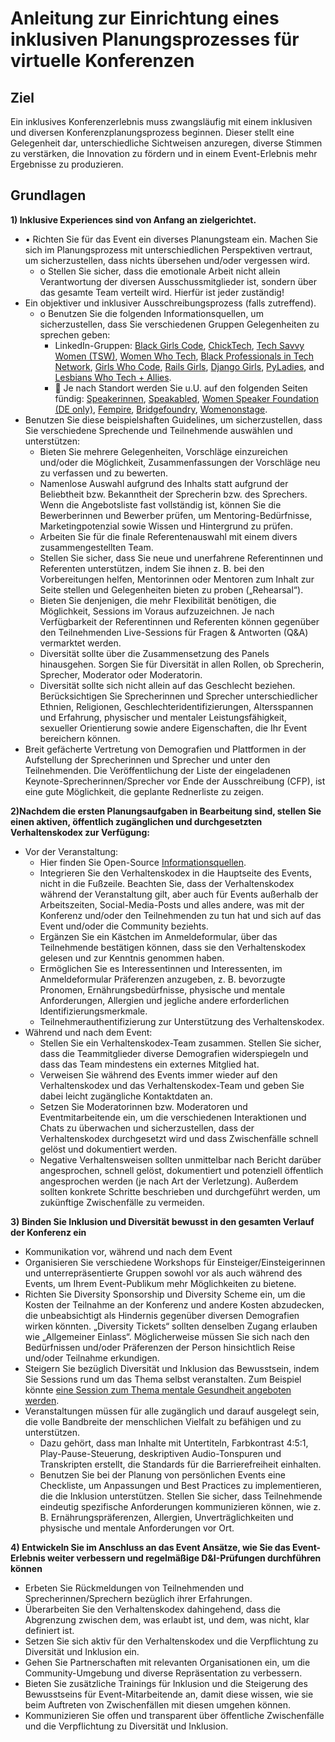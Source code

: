 # Anleitung zur Einrichtung eines inklusiven Planungsprozesses für virtuelle Konferenzen 

## Ziel 
Ein inklusives Konferenzerlebnis muss zwangsläufig mit einem inklusiven und diversen Konferenzplanungsprozess beginnen. Dieser stellt eine Gelegenheit dar, unterschiedliche Sichtweisen anzuregen, diverse Stimmen zu verstärken, die Innovation zu fördern und in einem Event-Erlebnis mehr Ergebnisse zu produzieren.  

## Grundlagen 
**1) Inklusive Experiences sind von Anfang an zielgerichtet.** 
  * •	Richten Sie für das Event ein diverses Planungsteam ein. Machen Sie sich im Planungsprozess mit unterschiedlichen Perspektiven vertraut, um sicherzustellen, dass nichts übersehen und/oder vergessen wird. 
    * o	Stellen Sie sicher, dass die emotionale Arbeit nicht allein Verantwortung der diversen Ausschussmitglieder ist, sondern über das gesamte Team verteilt wird. Hierfür ist jeder zuständig! 
  * Ein objektiver und inklusiver Ausschreibungsprozess (falls zutreffend). 
    * o	Benutzen Sie die folgenden Informationsquellen, um sicherzustellen, dass Sie verschiedenen Gruppen Gelegenheiten zu sprechen geben:  
      * LinkedIn-Gruppen: [Black Girls Code](https://www.linkedin.com/company/black-girls-code/people/), [ChickTech](https://www.linkedin.com/company/chicktech/people/), [Tech Savvy Women (TSW)](https://www.linkedin.com/groups/124180/), [Women Who Tech](https://www.linkedin.com/company/women-who-tech/), [Black Professionals in Tech Network](https://www.linkedin.com/company/bptn/), [Girls Who Code](https://www.linkedin.com/school/girlswhocode/), [Rails Girls](https://www.linkedin.com/company/rails-girls/), [Django Girls](https://www.linkedin.com/company/django-girls/), [PyLadies](https://www.linkedin.com/groups/3984711/), and [Lesbians Who Tech + Allies](https://www.linkedin.com/company/lesbians-who-tech/). 
      * 	Je nach Standort werden Sie u.U. auf den folgenden Seiten fündig: [Speakerinnen](https://speakerinnen.org/), [Speakabled](https://www.speakabled.com/), [Women Speaker Foundation (DE only)](https://women-speaker-foundation.jimdo.com/), [Fempire](https://github.com/fempire), [Bridgefoundry](https://bridgefoundry.org/), [Womenonstage](https://www.womenonstage.net/).
  * Benutzen Sie diese beispielshaften Guidelines, um sicherzustellen, dass Sie verschiedene Sprechende und Teilnehmende auswählen und unterstützen:  
      * Bieten Sie mehrere Gelegenheiten, Vorschläge einzureichen und/oder die Möglichkeit, Zusammenfassungen der Vorschläge neu zu verfassen und zu bewerten. 
      * Namenlose Auswahl aufgrund des Inhalts statt aufgrund der Beliebtheit bzw. Bekanntheit der Sprecherin bzw. des Sprechers. Wenn die Angebotsliste fast vollständig ist, können Sie die Bewerberinnen und Bewerber prüfen, um Mentoring-Bedürfnisse, Marketingpotenzial sowie Wissen und Hintergrund zu prüfen. 
      * Arbeiten Sie für die finale Referentenauswahl mit einem divers zusammengestellten Team. 
      * Stellen Sie sicher, dass Sie neue und unerfahrene Referentinnen und Referenten unterstützen, indem Sie ihnen z. B. bei den Vorbereitungen helfen, Mentorinnen oder Mentoren zum Inhalt zur Seite stellen und Gelegenheiten bieten zu proben („Rehearsal“).  
      * Bieten Sie denjenigen, die mehr Flexibilität benötigen, die Möglichkeit, Sessions im Voraus aufzuzeichnen. Je nach Verfügbarkeit der Referentinnen und Referenten können gegenüber den Teilnehmenden Live-Sessions für Fragen & Antworten (Q&A) vermarktet werden. 
      * Diversität sollte über die Zusammensetzung des Panels hinausgehen. Sorgen Sie für Diversität in allen Rollen, ob Sprecherin, Sprecher, Moderator oder Moderatorin. 
      * Diversität sollte sich nicht allein auf das Geschlecht beziehen. Berücksichtigen Sie Sprecherinnen und Sprecher unterschiedlicher Ethnien, Religionen, Geschlechteridentifizierungen, Altersspannen und Erfahrung, physischer und mentaler Leistungsfähigkeit, sexueller Orientierung sowie andere Eigenschaften, die Ihr Event bereichern können. 
  * Breit gefächerte Vertretung von Demografien und Plattformen in der Aufstellung der Sprecherinnen und Sprecher und unter den Teilnehmenden. Die Veröffentlichung der Liste der eingeladenen Keynote-Sprecherinnen/Sprecher vor Ende der Ausschreibung (CFP), ist eine gute Möglichkeit, die geplante Rednerliste zu zeigen.    

**2)Nachdem die ersten Planungsaufgaben in Bearbeitung sind, stellen Sie einen aktiven, öffentlich zugänglichen und durchgesetzten Verhaltenskodex zur Verfügung:**
  * Vor der Veranstaltung: 
    * Hier finden Sie Open-Source [Informationsquellen](https://github.com/jennymevents/sustainable-events/blob/main/sustainable-event-code-of-conduct.md). 
    * Integrieren Sie den Verhaltenskodex in die Hauptseite des Events, nicht in die Fußzeile. Beachten Sie, dass der Verhaltenskodex während der Veranstaltung gilt, aber auch für Events außerhalb der Arbeitszeiten, Social-Media-Posts und alles andere, was mit der Konferenz und/oder den Teilnehmenden zu tun hat und sich auf das Event und/oder die Community beziehts.  
    * Ergänzen Sie ein Kästchen im Anmeldeformular, über das Teilnehmende bestätigen können, dass sie den Verhaltenskodex gelesen und zur Kenntnis genommen haben.  
    * Ermöglichen Sie es Interessentinnen und Interessenten, im Anmeldeformular Präferenzen anzugeben, z. B. bevorzugte Pronomen, Ernährungsbedürfnisse, physische und mentale Anforderungen, Allergien und jegliche andere erforderlichen Identifizierungsmerkmale.  
    * Teilnehmerauthentifizierung zur Unterstützung des Verhaltenskodex. 
  * Während und nach dem Event: 
    * Stellen Sie ein Verhaltenskodex-Team zusammen. Stellen Sie sicher, dass die Teammitglieder diverse Demografien widerspiegeln und dass das Team mindestens ein externes Mitglied hat.  
    * Verweisen Sie während des Events immer wieder auf den Verhaltenskodex und das Verhaltenskodex-Team und geben Sie dabei leicht zugängliche Kontaktdaten an. 
    * Setzen Sie Moderatorinnen bzw. Moderatoren und Eventmitarbeitende ein, um die verschiedenen Interaktionen und Chats zu überwachen und sicherzustellen, dass der Verhaltenskodex durchgesetzt wird und dass Zwischenfälle schnell gelöst und dokumentiert werden. 
    * Negative Verhaltensweisen sollten unmittelbar nach Bericht darüber angesprochen, schnell gelöst, dokumentiert und potenziell öffentlich angesprochen werden (je nach Art der Verletzung). Außerdem sollten konkrete Schritte beschrieben und durchgeführt werden, um zukünftige Zwischenfälle zu vermeiden. 

**3) Binden Sie Inklusion und Diversität bewusst in den gesamten Verlauf der Konferenz ein**
  * Kommunikation vor, während und nach dem Event 
  * Organisieren Sie verschiedene Workshops für Einsteiger/Einsteigerinnen und unterrepräsentierte Gruppen sowohl vor als auch während des Events, um Ihrem Event-Publikum mehr Möglichkeiten zu bietene.  
  * Richten Sie Diversity Sponsorship und Diversity Scheme ein, um die Kosten der Teilnahme an der Konferenz und andere Kosten abzudecken, die unbeabsichtigt als Hindernis gegenüber diversen Demografien wirken könnten. „Diversity Tickets“ sollten denselben Zugang erlauben wie „Allgemeiner Einlass“. Möglicherweise müssen Sie sich nach den Bedürfnissen und/oder Präferenzen der Person hinsichtlich Reise und/oder Teilnahme erkundigen.  
  * Steigern Sie bezüglich Diversität und Inklusion das Bewusstsein, indem Sie Sessions rund um das Thema selbst veranstalten. Zum Beispiel könnte [eine Session zum Thema mentale Gesundheit angeboten werden](http://mhprompt.org/).  
  * Veranstaltungen müssen für alle zugänglich und darauf ausgelegt sein, die volle Bandbreite der menschlichen Vielfalt zu befähigen und zu unterstützen.  
    * Dazu gehört, dass man Inhalte mit Untertiteln, Farbkontrast 4:5:1, Play-Pause-Steuerung, deskriptiven Audio-Tonspuren und Transkripten erstellt, die Standards für die Barrierefreiheit einhalten.
    * Benutzen Sie bei der Planung von persönlichen Events eine Checkliste, um Anpassungen und Best Practices zu implementieren, die die Inklusion unterstützen. Stellen Sie sicher, dass Teilnehmende eindeutig spezifische Anforderungen kommunizieren können, wie z. B. Ernährungspräferenzen, Allergien, Unverträglichkeiten und physische und mentale Anforderungen vor Ort.  

**4) Entwickeln Sie im Anschluss an das Event Ansätze, wie Sie das Event-Erlebnis weiter verbessern und regelmäßige D&I-Prüfungen durchführen können**  
  * Erbeten Sie Rückmeldungen von Teilnehmenden und Sprecherinnen/Sprechern bezüglich ihrer Erfahrungen.
  * Überarbeiten Sie den Verhaltenskodex dahingehend, dass die Abgrenzung zwischen dem, was erlaubt ist, und dem, was nicht, klar definiert ist.
  * Setzen Sie sich aktiv für den Verhaltenskodex und die Verpflichtung zu Diversität und Inklusion ein.
  * Gehen Sie Partnerschaften mit relevanten Organisationen ein, um die Community-Umgebung und diverse Repräsentation zu verbessern.
  * Bieten Sie zusätzliche Trainings für Inklusion und die Steigerung des Bewusstseins für Event-Mitarbeitende an, damit diese wissen, wie sie beim Auftreten von Zwischenfällen mit diesen umgehen können.
  * Kommunizieren Sie offen und transparent über öffentliche Zwischenfälle und die Verpflichtung zu Diversität und Inklusion.

